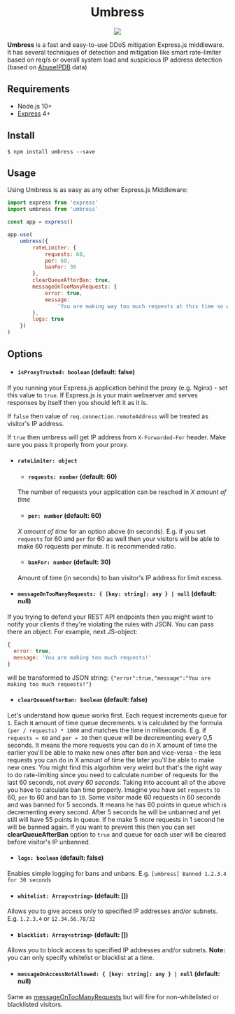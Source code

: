 <div align="center">
  <h1>Umbress</h2>
  <a href="https://github.com/JamesJGoodwin/umbress/actions">
    <img src="https://github.com/JamesJGoodwin/umbress/workflows/build/badge.svg" />
  </a>
  </br>
</div>

<b>Umbress</b> is a fast and easy-to-use DDoS mitigation Express.js middleware. It has several techniques
of detection and mitigation like smart rate-limiter based on req/s or overall system load and suspicious IP address detection (based on <a href="https://www.abuseipdb.com/" target="_blank">AbuseIPDB</a> data)

## Requirements

- Node.js 10+
- <a href="https://github.com/expressjs/express" target="_blank">Express</a> 4+

## Install

```
$ npm install umbress --save
```

## Usage

Using Umbress is as easy as any other Express.js Middleware:

```javascript
import express from 'express'
import umbress from 'umbress'

const app = express()

app.use(
    umbress({
        rateLimiter: {
            requests: 60,
            per: 60,
            banFor: 30
        },
        clearQueueAfterBan: true,
        messageOnTooManyRequests: {
            error: true,
            message:
                'You are making way too much requests at this time so we had no choice but to restrict your access. Check `Retry-After` header for restriction expiry date.'
        },
        logs: true
    })
)

```

## Options

- #### `isProxyTrusted: boolean` (default: false)
If you running your Express.js application behind the proxy (e.g. Nginx) - set this value to `true`. If Express.js is your main webserver and serves responses by itself then you should left it as it is.

If `false` then value of `req.connection.remoteAddress` will be treated as visitor's IP address.

If `true` then umbress will get IP address from `X-Forwarded-For` header. Make sure you pass it properly from your proxy.
- #### `rateLimiter: object`
  - #### `requests: number` (default: 60)
  The number of requests your application can be reached in *X amount of time*
  - #### `per: number` (default: 60)
  *X amount of time* for an option above (in seconds). E.g. if you set `requests` for 60 and `per` for 60 as well then your visitors will be able to make 60 requests per minute. It is recommended ratio.
  - #### `banFor: number` (default: 30)
  Amount of time (in seconds) to ban visitor's IP address for limit excess.
  
- #### `messageOnTooManyRequests: { [key: string]: any } | null` (default: null)
If you trying to defend your REST API endpoints then you might want to notify your clients if they're violating the rules with JSON.
You can pass there an object. For example, next JS-object:
  
```javascript
{
  error: true,
  message: 'You are making too much requests!'
}
```
will be transformed to JSON string:
`{"error":true,"message":"You are making too much requests!"}`

- #### `clearQueueAfterBan: boolean` (default: false)
Let's understand how queue works first. Each request increments queue for `1`. Each `N` amount of time queue decrements.
`N` is calculated by the formula `(per / requests) * 1000` and matches the time in miliseconds. E.g. if `requests = 60` and `per = 30`
then queue will be decrementing every 0,5 seconds. It means the more requests you can do in X amount of time the earlier you'll be
able to make new ones after ban and vice-versa - the less requests you can do in X amount of time the later you'll be able to make new ones.
You might find this algorhitm very weird but that's the right way to do rate-limiting since you need to calculate number of requests for
the last 60 seconds, not *every 60 seconds*. Taking into account all of the above you have to calculate ban time properly.
Imagine you have set `requests` to 60, `per` to 60 and ban to `10`. Some visitor made 60 requests in 60 seconds and was banned for 5 seconds.
It means he has 60 points in queue which is decrementing every second. After 5 seconds he will be unbanned and yet still will have 55 points in queue.
If he make 5 more requests in 1 second he will be banned again. If you want to prevent this then you can set **clearQueueAfterBan** option to `true` and queue for
each user will be cleared before visitor's IP unbanned.

- #### `logs: boolean` (default: false)
Enables simple logging for bans and unbans. E.g. `[umbress] Banned 1.2.3.4 for 30 seconds`

- #### `whitelist: Array<string>` (default: [])
Allows you to give access only to specified IP addresses and/or subnets. E.g. `1.2.3.4` or `12.34.56.78/32`

- #### `blacklist: Array<string>` (default: [])
Allows you to block access to specified IP addresses and/or subnets. **Note:** you can only specify whitelist or blacklist at a time.

- #### `messageOnAccessNotAllowed: { [key: string]: any } | null` (default: null)
Same as <a href="#messageontoomanyrequests--key-string-any---null-default-null">messageOnTooManyRequests</a> but will fire for non-whitelisted or blacklisted visitors.

